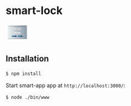 # smart-lock 
<img src="public/images/Screen Shot 2017-05-22 at 7.37.19 AM.png" width="60">

## Installation

```bash
$ npm install
```
Start smart-app app at `http://localhost:3000/`:

```bash
$ node ./bin/www
```
